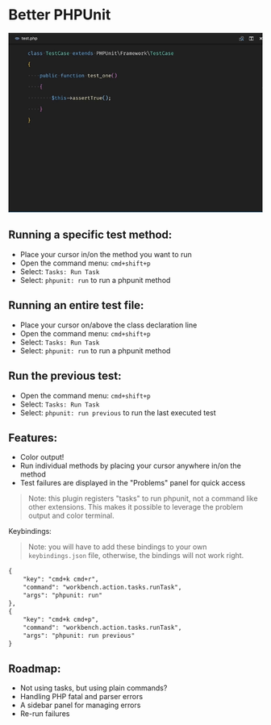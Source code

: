 # Better PHPUnit

![Demo GIF](demo.gif)

## Running a specific test method:
- Place your cursor in/on the method you want to run
- Open the command menu: `cmd+shift+p`
- Select: `Tasks: Run Task`
- Select: `phpunit: run` to run a phpunit method

## Running an entire test file:
- Place your cursor on/above the class declaration line
- Open the command menu: `cmd+shift+p`
- Select: `Tasks: Run Task`
- Select: `phpunit: run` to run a phpunit method

## Run the previous test:
- Open the command menu: `cmd+shift+p`
- Select: `Tasks: Run Task`
- Select: `phpunit: run previous` to run the last executed test

## Features:
- Color output!
- Run individual methods by placing your cursor anywhere in/on the method
- Test failures are displayed in the "Problems" panel for quick access

> Note: this plugin registers "tasks" to run phpunit, not a command like other extensions. This makes it possible to leverage the problem output and color terminal.

Keybindings:
> Note: you will have to add these bindings to your own `keybindings.json` file, otherwise, the bindings will not work right.
```
{
    "key": "cmd+k cmd+r",
    "command": "workbench.action.tasks.runTask",
    "args": "phpunit: run"
},
{
    "key": "cmd+k cmd+p",
    "command": "workbench.action.tasks.runTask",
    "args": "phpunit: run previous"
}
```

## Roadmap:
- Not using tasks, but using plain commands?
- Handling PHP fatal and parser errors
- A sidebar panel for managing errors
- Re-run failures